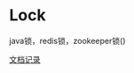 # Lock
java锁，redis锁，zookeeper锁()

[文档记录](https://github.com/LxyTe/Lock/blob/master/lock-java/src/main/resources/%E6%96%87%E6%A1%A3%E8%AE%B0%E5%BD%95)
